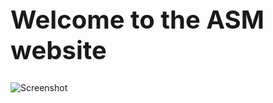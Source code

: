 
<b><h1 style="font-style: bold; font-size: 40px;">Welcome to the ASM website</h1></b>

![Screenshot](/ams-site/images/hp.png) 